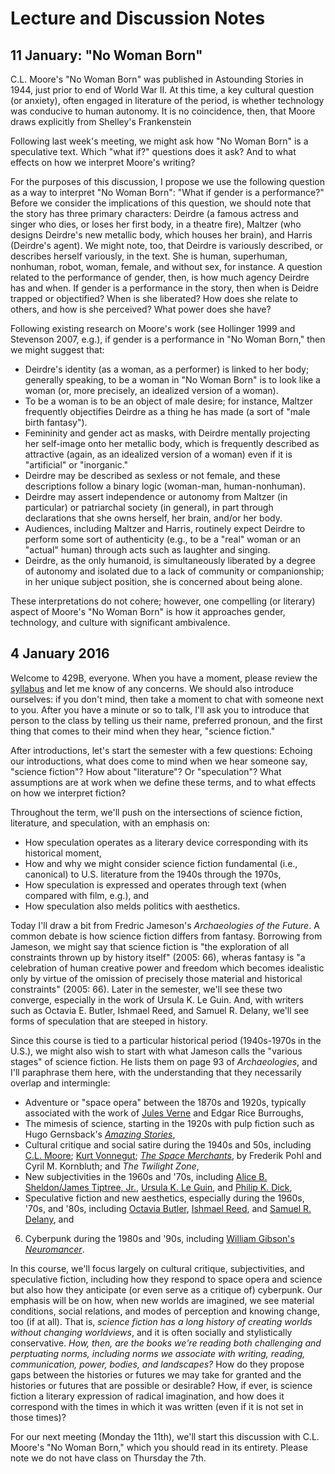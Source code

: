 # Lecture and Discussion Notes 

## 11 January: "No Woman Born"

C.L. Moore's "No Woman Born" was published in Astounding Stories in 1944, just prior to end of World War II. At this time, a key cultural question (or anxiety), often engaged in literature of the period, is whether technology was conducive to human autonomy. It is no coincidence, then, that Moore draws explicitly from Shelley's Frankenstein

Following last week's meeting, we might ask how "No Woman Born" is a speculative text. Which "what if?" questions does it ask? And to what effects on how we interpret Moore's writing?

For the purposes of this discussion, I propose we use the following question as a way to interpret "No Woman Born": "What if gender is a performance?" Before we consider the implications of this question, we should note that the story has three primary characters: Deirdre (a famous actress and singer who dies, or loses her first body, in a theatre fire), Maltzer (who designs Deirdre's new metallic body, which houses her brain), and Harris (Deirdre's agent). We might note, too, that Deirdre is variously described, or describes herself variously, in the text. She is human, superhuman, nonhuman, robot, woman, female, and without sex, for instance. A question related to the performance of gender, then, is how much agency Deirdre has and when. If gender is a performance in the story, then when is Deidre trapped or objectified? When is she liberated? How does she relate to others, and how is she perceived? What power does she have?

Following existing research on Moore's work (see Hollinger 1999 and Stevenson 2007, e.g.), if gender is a performance in "No Woman Born," then we might suggest that:

* Deirdre's identity (as a woman, as a performer) is linked to her body; generally speaking, to be a woman in "No Woman Born" is to look like a woman (or, more precisely, an idealized version of a woman).
* To be a woman is to be an object of male desire; for instance, Maltzer frequently objectifies Deirdre as a thing he has made (a sort of "male birth fantasy").
* Femininity and gender act as masks, with Deirdre mentally projecting her self-image onto her metallic body, which is frequently described as attractive (again, as an idealized version of a woman) even if it is "artificial" or "inorganic."
* Deirdre may be described as sexless or not female, and these descriptions follow a binary logic (woman-man, human-nonhuman).
* Deirdre may assert independence or autonomy from Maltzer (in particular) or patriarchal society (in general), in part through declarations that she owns herself, her brain, and/or her body.
* Audiences, including Maltzer and Harris, routinely expect Deirdre to perform some sort of authenticity (e.g., to be a "real" woman or an "actual" human) through acts such as laughter and singing.
* Deirdre, as the only humanoid, is simultaneously liberated by a degree of autonomy and isolated due to a lack of community or companionship; in her unique subject position, she is concerned about being alone.

These interpretations do not cohere; however, one compelling (or literary) aspect of Moore's "No Woman Born" is how it approaches gender, technology, and culture with significant ambivalence.


## 4 January 2016 

Welcome to 429B, everyone. When you have a moment, please review the [syllabus](http://web.uvic.ca/~englblog/429bs2016.pdf) and let me know of any concerns. We should also introduce ourselves: if you don't mind, then take a moment to chat with someone next to you. After you have a minute or so to talk, I'll ask you to introduce that person to the class by telling us their name, preferred pronoun, and the first thing that comes to their mind when they hear, "science fiction."</p>

After introductions, let's start the semester with a few questions: Echoing our introductions, what does come to mind when we hear someone say, "science fiction"? How about "literature"? Or "speculation"? What assumptions are at work when we define these terms, and to what effects on how we interpret fiction?

Throughout the term, we'll push on the intersections of science fiction, literature, and speculation, with an emphasis on:

* How speculation operates as a literary device corresponding with its historical moment, 
* How and why we might consider science fiction fundamental (i.e., canonical) to U.S. literature from the 1940s through the 1970s,
* How speculation is expressed and operates through text (when compared with film, e.g.), and 
* How speculation also melds politics with aesthetics.  

Today I'll draw a bit from Fredric Jameson's *Archaeologies of the Future*. A common debate is how science fiction differs from fantasy. Borrowing from Jameson, we might say that science fiction is "the exploration of all constraints thrown up by history itself" (2005: 66), wheras fantasy is "a celebration of human creative power and freedom which becomes idealistic only by virtue of the omission of precisely those material and historical constraints" (2005: 66). Later in the semester, we'll see these two converge, especially in the work of Ursula K. Le Guin. And, with writers such as Octavia E. Butler, Ishmael Reed, and Samuel R. Delany, we'll see forms of speculation that are steeped in history. 
 
Since this course is tied to a particular historical period (1940s-1970s in the U.S.), we might also wish to start with what Jameson calls the "various stages" of science fiction. He lists them on page 93 of *Archaeologies*, and I'll paraphrase them here, with the understanding that they necessarily overlap and intermingle: 

* Adventure or "space opera" between the 1870s and 1920s, typically associated with the work of [Jules Verne](https://archive.org/details/191620000LeaguesUnderTheSea) and Edgar Rice Burroughs, 
* The mimesis of science, starting in the 1920s with pulp fiction such as Hugo Gernsback's [*Amazing Stories*](https://www.youtube.com/watch?v=r-oYbjDK3Z8),
* Cultural critique and social satire during the 1940s and 50s, including [C.L. Moore](https://en.wikipedia.org/wiki/C._L._Moore); [Kurt Vonnegut](https://archive.org/details/KurtVonnegut-InConversationcompleteInterview); [*The Space Merchants*](https://archive.org/details/CBSRadioWorkshop#), by Frederik Pohl and Cyril M. Kornbluth; and *The Twilight Zone*, 
* New subjectivities in the 1960s and '70s, including [Alice B. Sheldon/James Tiptree, Jr.](https://en.wikipedia.org/wiki/The_Girl_Who_Was_Plugged_In), [Ursula K. Le Guin](https://en.wikipedia.org/wiki/Ursula_K._Le_Guin), and [Philip K. Dick](https://archive.org/details/Rare_Philip_K_Dick_interview_2006),
* Speculative fiction and new aesthetics, especially during the 1960s, '70s, and '80s, including [Octavia Butler](https://archive.org/details/Interview_with_Octavia_Butler), [Ishmael Reed](https://archive.org/details/PnUnscripted-IshmaelReed), and [Samuel R. Delany](https://archive.org/details/SeeingEarTheatre_690), and 
6. Cyberpunk during the 1980s and '90s, including [William Gibson's *Neuromancer*](https://archive.org/details/Timothy_Leary_Archives_206.dv).

In this course, we'll focus largely on cultural critique, subjectivities, and speculative fiction, including how they respond to space opera and science but also how they anticipate (or even serve as a critique of) cyberpunk. Our emphasis will be on how, when new worlds are imagined, we see material conditions, social relations, and modes of perception and knowing change, too (if at all). That is, *science fiction has a long history of creating worlds without changing worldviews*, and it is often socially and stylistically conservative. *How, then, are the books we're reading both challenging and perptuating norms, including norms we associate with writing, reading, communication, power, bodies, and landscapes?* How do they propose gaps between the histories or futures we may take for granted and the histories or futures that are possible or desirable? How, if ever, is science fiction a literary expression of radical imagination, and how does it correspond with the times in which it was written (even if it is not set in those times)? 

For our next meeting (Monday the 11th), we'll start this discussion with C.L. Moore's "No Woman Born," which you should read in its entirety. Please note we do not have class on Thursday the 7th. 

